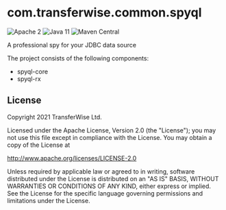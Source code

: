 # com.transferwise.common.spyql
![Apache 2](https://img.shields.io/hexpm/l/plug.svg)
![Java 11](https://img.shields.io/badge/Java-1.8-blue.svg)
![Maven Central](https://badgen.net/maven/v/maven-central/com.transferwise.common/tw-spyql-core)

A professional spy for your JDBC data source

The project consists of the following components:
- spyql-core
- spyql-rx

## License
Copyright 2021 TransferWise Ltd.

Licensed under the Apache License, Version 2.0 (the "License");
you may not use this file except in compliance with the License.
You may obtain a copy of the License at

http://www.apache.org/licenses/LICENSE-2.0

Unless required by applicable law or agreed to in writing, software
distributed under the License is distributed on an "AS IS" BASIS,
WITHOUT WARRANTIES OR CONDITIONS OF ANY KIND, either express or implied.
See the License for the specific language governing permissions and
limitations under the License.